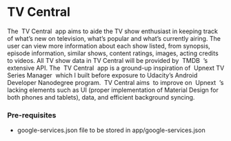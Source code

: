 # TV Central

The ​ TV Central ​ app aims to aide the TV show enthusiast in keeping track of what’s new on
television, what’s popular and what’s currently airing. The user can view more information about
each show listed, from synopsis, episode information, similar shows, content ratings, images,
acting credits to videos. All TV show data in TV Central will be provided by ​ TMDB ​ ’s extensive
API. The ​ TV Central ​ app is a ground-up inspiration of ​ Upnext TV Series Manager ​ which I built
before exposure to Udacity’s Android Developer Nanodegree program. ​ TV Central aims ​ to
improve on ​ Upnext ​ ’s lacking elements such as UI (proper implementation of Material Design for
both phones and tablets), data, and efficient background syncing.

### Pre-requisites
* google-services.json file to be stored in app/google-services.json